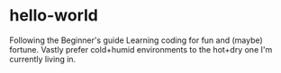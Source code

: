 # hello-world
Following the Beginner's guide
Learning coding for fun and (maybe) fortune.
Vastly prefer cold+humid environments to the hot+dry one I'm currently living in.
